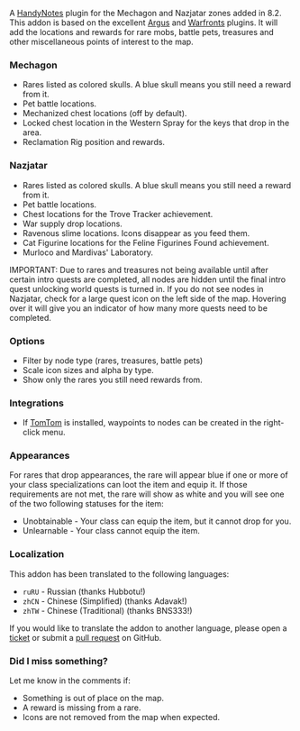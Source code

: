 A [HandyNotes](https://www.curseforge.com/wow/addons/handynotes "HandyNotes") plugin for the Mechagon and Nazjatar zones added in 8.2. This addon is based on the excellent [Argus](https://www.curseforge.com/wow/addons/handynotes_argus "Argus") and [Warfronts](https://www.curseforge.com/wow/addons/handynotes-warfrontrares "Warfronts") plugins. It will add the locations and rewards for rare mobs, battle pets, treasures and other miscellaneous points of interest to the map.

### Mechagon

* Rares listed as colored skulls. A blue skull means you still need a reward from it.
* Pet battle locations.
* Mechanized chest locations (off by default).
* Locked chest location in the Western Spray for the keys that drop in the area.
* Reclamation Rig position and rewards.

### Nazjatar

* Rares listed as colored skulls. A blue skull means you still need a reward from it.
* Pet battle locations.
* Chest locations for the Trove Tracker achievement.
* War supply drop locations.
* Ravenous slime locations. Icons disappear as you feed them.
* Cat Figurine locations for the Feline Figurines Found achievement.
* Murloco and Mardivas' Laboratory.

IMPORTANT: Due to rares and treasures not being available until after certain intro quests are completed, all nodes are hidden until the final intro quest unlocking world quests is turned in. If you do not see nodes in Nazjatar, check for a large quest icon on the left side of the map. Hovering over it will give you an indicator of how many more quests need to be completed.

### Options
* Filter by node type (rares, treasures, battle pets)
* Scale icon sizes and alpha by type.
* Show only the rares you still need rewards from.

### Integrations
* If [TomTom](https://www.curseforge.com/wow/addons/tomtom) is installed, waypoints to nodes can be created in the right-click menu.

### Appearances
For rares that drop appearances, the rare will appear blue if one or more of your class specializations can loot the item and equip it. If those requirements are not met, the rare will show as white and you will see one of the two following statuses for the item:

* Unobtainable - Your class can equip the item, but it cannot drop for you.
* Unlearnable - Your class cannot equip the item.

### Localization

This addon has been translated to the following languages:

* `ruRU` - Russian (thanks Hubbotu!)
* `zhCN` - Chinese (Simplified) (thanks Adavak!)
* `zhTW` - Chinese (Traditional) (thanks BNS333!)

If you would like to translate the addon to another language, please open a [ticket](https://github.com/zarillion/handynotes-plugins/issues) or submit a [pull request](https://github.com/zarillion/handynotes-plugins/pulls) on GitHub.

### Did I miss something?

Let me know in the comments if:

* Something is out of place on the map.
* A reward is missing from a rare.
* Icons are not removed from the map when expected.